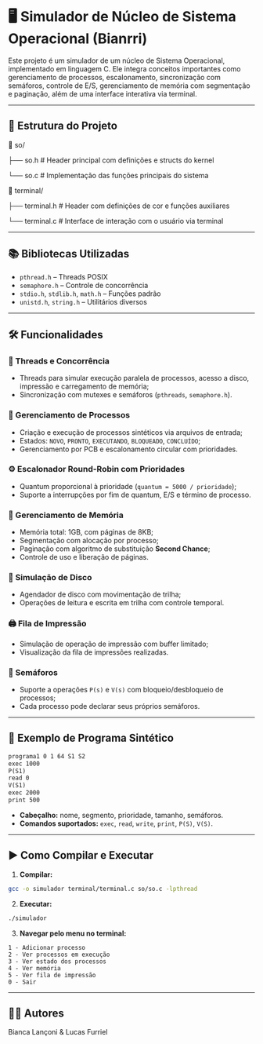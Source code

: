 # 🖥️ Simulador de Núcleo de Sistema Operacional (Bianrri)

Este projeto é um simulador de um núcleo de Sistema Operacional, implementado em linguagem C. Ele integra conceitos importantes como gerenciamento de processos, escalonamento, sincronização com semáforos, controle de E/S, gerenciamento de memória com segmentação e paginação, além de uma interface interativa via terminal.

---

## 📁 Estrutura do Projeto

📂 so/

├── so.h              # Header principal com definições e structs do kernel

└── so.c              # Implementação das funções principais do sistema

📂 terminal/

├── terminal.h        # Header com definições de cor e funções auxiliares

└── terminal.c        # Interface de interação com o usuário via terminal

---

## 📚 Bibliotecas Utilizadas

* `pthread.h` – Threads POSIX
* `semaphore.h` – Controle de concorrência
* `stdio.h`, `stdlib.h`, `math.h` – Funções padrão
* `unistd.h`, `string.h` – Utilitários diversos

---

## 🛠 Funcionalidades

### 🧵 Threads e Concorrência
- Threads para simular execução paralela de processos, acesso a disco, impressão e carregamento de memória;
- Sincronização com mutexes e semáforos (`pthreads`, `semaphore.h`).

### 🧩 Gerenciamento de Processos
- Criação e execução de processos sintéticos via arquivos de entrada;
- Estados: `NOVO`, `PRONTO`, `EXECUTANDO`, `BLOQUEADO`, `CONCLUÍDO`;
- Gerenciamento por PCB e escalonamento circular com prioridades.

### ⚙️ Escalonador Round-Robin com Prioridades
- Quantum proporcional à prioridade (`quantum = 5000 / prioridade`);
- Suporte a interrupções por fim de quantum, E/S e término de processo.

### 🧠 Gerenciamento de Memória
- Memória total: 1GB, com páginas de 8KB;
- Segmentação com alocação por processo;
- Paginação com algoritmo de substituição **Second Chance**;
- Controle de uso e liberação de páginas.

### 💾 Simulação de Disco
- Agendador de disco com movimentação de trilha;
- Operações de leitura e escrita em trilha com controle temporal.

### 🖨 Fila de Impressão
- Simulação de operação de impressão com buffer limitado;
- Visualização da fila de impressões realizadas.

### 🔐 Semáforos
- Suporte a operações `P(s)` e `V(s)` com bloqueio/desbloqueio de processos;
- Cada processo pode declarar seus próprios semáforos.

---

## 📄 Exemplo de Programa Sintético

```txt
programa1 0 1 64 S1 S2
exec 1000
P(S1)
read 0
V(S1)
exec 2000
print 500
````

* **Cabeçalho:** nome, segmento, prioridade, tamanho, semáforos.
* **Comandos suportados:** `exec`, `read`, `write`, `print`, `P(S)`, `V(S)`.

---

## ▶️ Como Compilar e Executar

1. **Compilar:**

```bash
gcc -o simulador terminal/terminal.c so/so.c -lpthread
```

2. **Executar:**

```bash
./simulador
```

3. **Navegar pelo menu no terminal:**

```
1 - Adicionar processo
2 - Ver processos em execução
3 - Ver estado dos processos
4 - Ver memória
5 - Ver fila de impressão
0 - Sair
```

---

## 👨‍💻 Autores

Bianca Lançoni & Lucas Furriel
